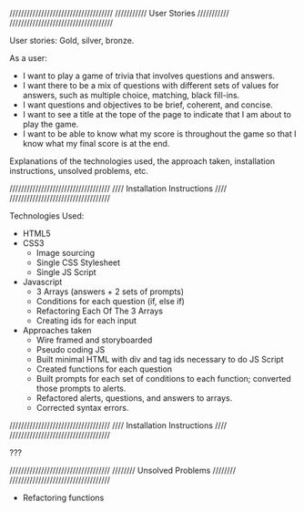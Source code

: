 ////////////////////////////////////
/////////// User Stories ///////////
////////////////////////////////////

User stories: Gold, silver, bronze.

As a user:
* I want to play a game of trivia that involves questions and answers.
* I want there to be a mix of questions with different sets of values for answers, such as multiple choice, matching, black fill-ins.
* I want questions and objectives to be brief, coherent, and concise.
* I want to see a title at the tope of the page to indicate that I am about to play the game.
* I want to be able to know what my score is throughout the game so that I know what my final score is at the end.


Explanations of the technologies used, the approach taken, installation instructions, unsolved problems, etc.

///////////////////////////////////
//// Installation Instructions ////
///////////////////////////////////

Technologies Used:
* HTML5
* CSS3
   - Image sourcing
   - Single CSS Stylesheet
   - Single JS Script
* Javascript
   - 3 Arrays (answers + 2 sets of prompts)
   - Conditions for each question (if, else if)
   - Refactoring Each Of The 3 Arrays
   - Creating ids for each input
* Approaches taken
   - Wire framed and storyboarded
   - Pseudo coding JS
   - Built minimal HTML with div and tag ids necessary to do JS Script
   - Created functions for each question
   - Built prompts for each set of conditions to each function; converted those prompts to alerts.
   - Refactored alerts, questions, and answers to arrays.
   - Corrected syntax errors.

///////////////////////////////////
//// Installation Instructions ////
///////////////////////////////////

???

///////////////////////////////////
//////// Unsolved Problems ////////
///////////////////////////////////

* Refactoring functions
